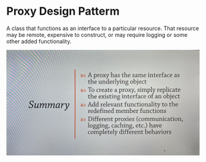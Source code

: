 # Proxy Design Patterm

A class that functions as an interface to a particular resource. That resource may be remote, expensive to construct, or may require logging or some other added functionality.

![Alt text](./ProxySummary.png)